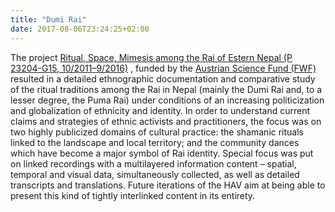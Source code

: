 ```yaml
---
title: "Dumi Rai"
date: 2017-08-06T23:24:25+02:00
---
```


The
project [Ritual, Space, Mimesis among the Rai of Estern Nepal (P 23204-G15, 10/2011–9/2016)](http://www.univie.ac.at/kiratstudies/)
, funded by the [Austrian Science Fund (FWF)](https://www.fwf.ac.at) resulted in a detailed ethnographic documentation
and comparative study of the ritual traditions among the Rai in Nepal (mainly the Dumi Rai and, to a lesser degree, the
Puma Rai) under conditions of an increasing politicization and globalization of ethnicity and identity. In order to
understand current claims and strategies of ethnic activists and practitioners, the focus was on two highly publicized
domains of cultural practice: the shamanic rituals linked to the landscape and local territory; and the community dances
which have become a major symbol of Rai identity. Special focus was put on linked recordings with a multilayered
information content – spatial, temporal and visual data, simultaneously collected, as well as detailed transcripts and
translations. Future iterations of the HAV aim at being able to present this kind of tightly interlinked content in its
entirety.
